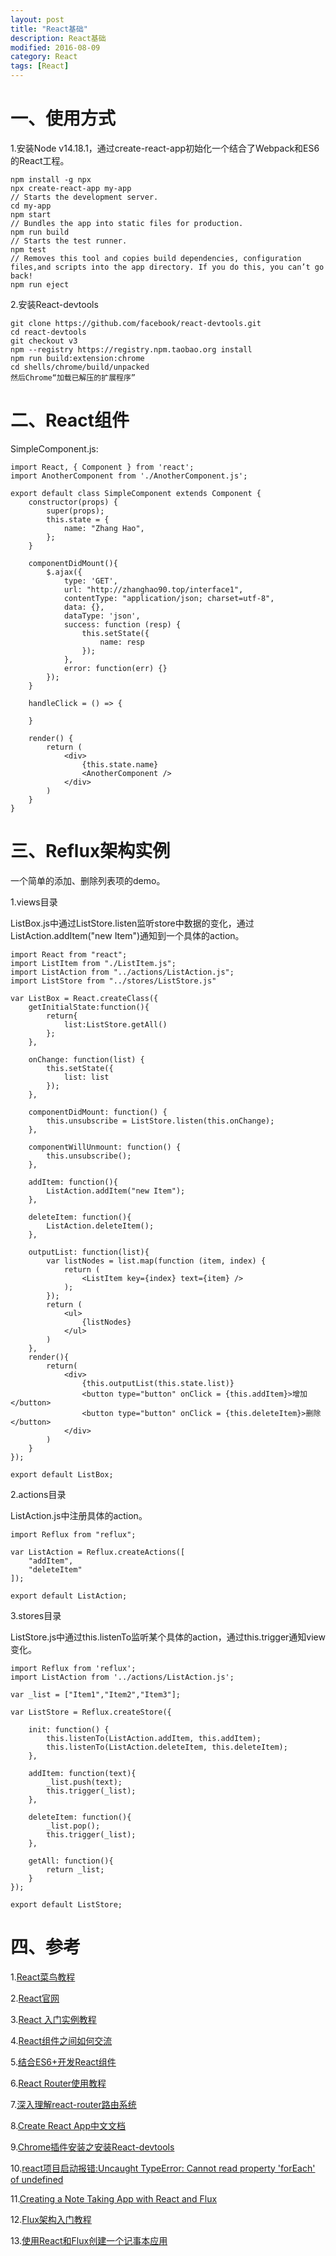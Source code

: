 ```yaml
---
layout: post
title: "React基础"
description: React基础
modified: 2016-08-09
category: React
tags: [React]
---
```


# 一、使用方式

1.安装Node v14.18.1，通过create-react-app初始化一个结合了Webpack和ES6的React工程。

    npm install -g npx
    npx create-react-app my-app
    // Starts the development server.
    cd my-app
    npm start
    // Bundles the app into static files for production.
    npm run build
    // Starts the test runner.
    npm test
    // Removes this tool and copies build dependencies, configuration files,and scripts into the app directory. If you do this, you can’t go back!
    npm run eject

2.安装React-devtools

    git clone https://github.com/facebook/react-devtools.git
    cd react-devtools
    git checkout v3
    npm --registry https://registry.npm.taobao.org install
    npm run build:extension:chrome
    cd shells/chrome/build/unpacked
    然后Chrome“加载已解压的扩展程序”

# 二、React组件

SimpleComponent.js:

    import React, { Component } from 'react';
    import AnotherComponent from './AnotherComponent.js';

    export default class SimpleComponent extends Component {
        constructor(props) {
            super(props);
            this.state = {
                name: "Zhang Hao",
            };
        }
        
        componentDidMount(){
            $.ajax({
                type: 'GET',
                url: "http://zhanghao90.top/interface1",
                contentType: "application/json; charset=utf-8",
                data: {},
                dataType: 'json',
                success: function (resp) {
                    this.setState({
                        name: resp
                    });
                },
                error: function(err) {}
            });
        }
        
        handleClick = () => {
        
        }

        render() {
            return (
                <div>
                    {this.state.name}
                    <AnotherComponent />
                </div>
            )
        }
    }
    
# 三、Reflux架构实例

一个简单的添加、删除列表项的demo。

1.views目录

ListBox.js中通过ListStore.listen监听store中数据的变化，通过ListAction.addItem("new Item")通知到一个具体的action。

	import React from "react";
	import ListItem from "./ListItem.js";
	import ListAction from "../actions/ListAction.js";
	import ListStore from "../stores/ListStore.js"

	var ListBox = React.createClass({
	    getInitialState:function(){
	        return{
	            list:ListStore.getAll()
	        };
	    },

	    onChange: function(list) {
	        this.setState({
	            list: list
	        });
	    },

	    componentDidMount: function() {
	        this.unsubscribe = ListStore.listen(this.onChange);
	    },

	    componentWillUnmount: function() {
	        this.unsubscribe();
	    },

	    addItem: function(){
	        ListAction.addItem("new Item");
	    },

	    deleteItem: function(){
	        ListAction.deleteItem();
	    },

	    outputList: function(list){
	        var listNodes = list.map(function (item, index) {
	            return (
	                <ListItem key={index} text={item} />
	            );
	        });
	        return (
	            <ul>
	                {listNodes}
	            </ul>
	        )
	    },
	    render(){
	        return(
	            <div>
	                {this.outputList(this.state.list)}
	                <button type="button" onClick = {this.addItem}>增加</button>
	                <button type="button" onClick = {this.deleteItem}>删除</button>
	            </div>
	        )
	    }
	});

	export default ListBox;

2.actions目录

ListAction.js中注册具体的action。

	import Reflux from "reflux";

	var ListAction = Reflux.createActions([
	    "addItem",
	    "deleteItem"
	]);

	export default ListAction;

3.stores目录

ListStore.js中通过this.listenTo监听某个具体的action，通过this.trigger通知view变化。

	import Reflux from 'reflux';
	import ListAction from '../actions/ListAction.js';

	var _list = ["Item1","Item2","Item3"];

	var ListStore = Reflux.createStore({

	    init: function() {
	        this.listenTo(ListAction.addItem, this.addItem);
	        this.listenTo(ListAction.deleteItem, this.deleteItem);
	    },

	    addItem: function(text){
	        _list.push(text);
	        this.trigger(_list);
	    },

	    deleteItem: function(){
	        _list.pop();
	        this.trigger(_list);
	    },
	    
	    getAll: function(){
	        return _list;
	    }
	});

	export default ListStore;

# 四、参考

1.[React菜鸟教程](http://www.runoob.com/react/react-tutorial.html)

2.[React官网](https://zh-hans.reactjs.org/)

3.[React 入门实例教程](http://www.ruanyifeng.com/blog/2015/03/react.html)

4.[React组件之间如何交流](https://www.cnblogs.com/aivnfjgj/p/6180779.html)

5.[结合ES6+开发React组件](http://www.oschina.net/question/2012764_242688?fromerr=FNP2HGiK)

6.[React Router使用教程](http://www.ruanyifeng.com/blog/2016/05/react_router.html)

7.[深入理解react-router路由系统](https://segmentfault.com/a/1190000004075348?utm_source=tuicool&utm_medium=referral)

8.[Create React App中文文档](https://create-react-app.bootcss.com/)

9.[Chrome插件安装之安装React-devtools](https://blog.csdn.net/qq_41956139/article/details/105816438)

10.[react项目启动报错:Uncaught TypeError: Cannot read property 'forEach' of undefined](https://blog.csdn.net/feinifi/article/details/112448350)

11.[Creating a Note Taking App with React and Flux](https://www.sitepoint.com/creating-note-taking-app-react-flux/)

12.[Flux架构入门教程](http://www.ruanyifeng.com/blog/2016/01/flux.html)

13.[使用React和Flux创建一个记事本应用](http://www.jcodecraeer.com/a/javascript/2015/0311/2581.html)